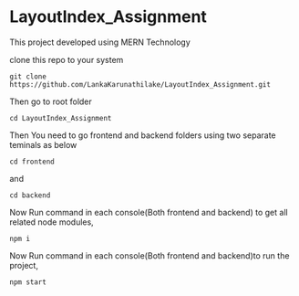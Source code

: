 # LayoutIndex_Assignment

This project developed using MERN Technology

clone this repo to your system

```
git clone https://github.com/LankaKarunathilake/LayoutIndex_Assignment.git

```

Then go to root folder

```
cd LayoutIndex_Assignment

```

Then You need to go frontend and backend folders using two separate teminals as below

```
cd frontend

```

and

```
cd backend

```

Now Run command in each console(Both frontend and backend) to get all related node modules,

```
npm i

```

Now Run command in each console(Both frontend and backend)to run the project,

```
npm start

```